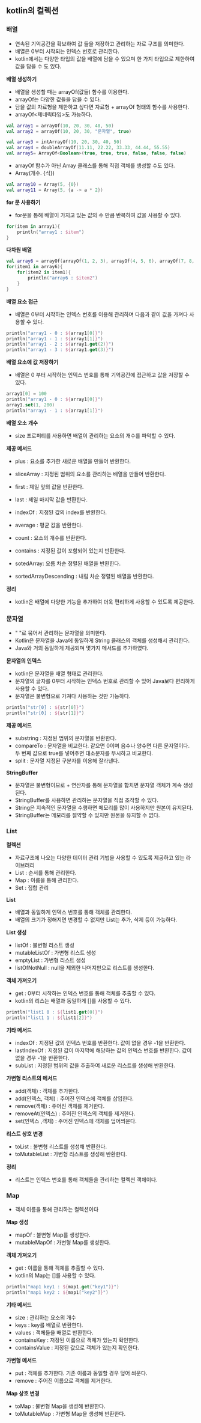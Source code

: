 ## kotlin의 컬렉션

### 배열
- 연속된 기억공간을 확보하여 값 들을 저장하고 관리하는 자료 구조를 의미한다.
- 배열은 0부터 시작되는 인덱스 번호로 관리한다.
- kotlin에서는 다양한 타입의 값을 배열에 담을 수 있으며 한 가지 타입으로 제한하여 값을 담을 수 도 있다.

**배열 생성하기**
- 배열을 생성할 때는 arrayOf(값들) 함수를 이용한다.
- arrayOf는 다양한 값들을 담을 수 있다.
- 담을 값의 자료형을 제한하고 싶다면 자료형 + arrayOf 형태의 함수를 사용한다.
- arrayOf<제네릭타입>도 가능하다.

```kotlin
val array1 = arrayOf(10, 20, 30, 40, 50)
val array2 = arrayOf(10, 20, 30, "문자열", true)

val array3 = intArrayOf(10, 20, 30, 40, 50)
val array4 = doubleArrayOf(11.11, 22.22, 33.33, 44.44, 55.55)
val array5= ArrayOf<Boolean>(true, true, true, false, false, false)
```

- arrayOf 함수가 아닌 Array 클래스를 통해 직접 객체를 생성할 수도 있다.
- Array(개수. {식})

```kotlin
val array10 = Array(5, {0})
val array11 = Array(5, {a -> a * 2})
```

**for 문 사용하기**
- for문을 통해 배열이 가지고 있는 값의 수 만큼 반복하여 값을 사용할 수 있다.
```kotlin
for(item in array1){
    println("array1 : $item")
}
```

**다차원 배열**
```kotlin
val array6 = arrayOf(arrayOf(1, 2, 3), arrayOf(4, 5, 6), arrayOf(7, 8, 9))
for(item1 in array6){
    for(item2 in item1){
        println("array6 : $item2")
    }
}
```

**배열 요소 접근**
- 배열은 0부터 시작하는 인덱스 번호를 이용해 관리하며 다음과 같이 값을 가져다 사용할 수 있다.
```kotlin
println("array1 - 0 : ${array1[0]}")
println("array1 - 1 : ${array1[1]}")
println("array1 - 2 : ${array1.get(2)}")
println("array1 - 3 : ${array1.get(3)}")
```

**배열 요소에 값 저장하기**
- 배열은 0 부터 시작하는 인덱스 번호를 통해 기억공간에 접근하고 값을 저장할 수 있다.
```kotlin
array1[0] = 100
println("array1 - 0 : ${array1[0]}")
array1.set(1, 200)
println("array1 - 1 : ${array1[1]}")
```

**배열 오소 개수**
- size 프로퍼티를 사용하면 배열이 관리하는 요소의 개수를 파악할 수 있다.

**제공 메서드**
- plus : 요소를 추가한 새로운 배열을 만들어 반환한다.
- sliceArray : 지정된 범위의 요소를 관리하는 배열을 만들어 반환한다.
- first : 제일 앞의 값을 반환한다.
- last : 제일 마지막 값을 반환한다.
- indexOf : 지정된 값의 index를 반환한다.
- average : 평균 값을 반환한다.

- count : 요소의 개수를 반환한다.
- contains : 지정된 값이 포함되어 있는지 반환한다.
- sotedArray: 오름 차순 정렬된 배열을 반환한다.
- sortedArrayDescending : 내림 차순 정렬된 배열을 반환한다.

**정리**
- kotlin은 배열에 다양한 기능을 추가하여 더욱 편리하게 사용할 수 있도록 제공한다.

### 문자열
- " "로 묶어서 관리하는 문자열을 의미한다.
- Kotlin은 문자열을 Java에 동일하게 String 클래스의 객체를 생성해서 관리한다.
- Java와 거의 동일하게 제공되며 몇가지 메서드를 추가하였다.

**문자열의 인덱스**
- kotlin은 문자열을 배열 형태로 관리한다.
- 문자열의 글자를 0부터 시작하는 인덱스 번호로 관리할 수 있어 Java보다 편리하게 사용할 수 있다.
- 문자열은 불변형으로 가져다 사용하는 것만 가능하다.
```kotlin
println("str[0] : ${str[0]}")
println("str[0] : ${str[1]}")
```

**제공 메서드**
- substring : 지정된 범위의 문자열을 반환한다.
- compareTo : 문자열을 비교한다. 같으면 0이며 음수나 양수면 다른 문자열이다. 두 번째 값으로 true를 넣어주면 대소문자를 무시하고 비교한다.
- split : 문자열 지정된 구분자를 이용해 잘라낸다.

**StringBuffer**
- 문자열은 불변형이므로 + 연산자를 통해 문자열을 합치면 문자열 객체가 계속 생성된다.
- StringBuffer를 사용하면 관리하는 문자열을 직접 조작할 수 있다.
- String은 지속적인 문자열을 수행하면 메모리를 많이 사용하지만 원본이 유지된다.
- StringBuffer는 메모리를 절약할 수 있지만 원본을 유지할 수 없다.

### List

**컬렉션**
- 자료구조에 나오는 다양한 데이터 관리 기법을 사용할 수 있도록 제공하고 있는 라이브러리
- List : 순서를 통해 관리한다.
- Map : 이름을 통해 관리한다.
- Set : 집합 관리

**List**
- 배열과 동일하게 인덱스 번호를 통해 객체를 관리한다.
- 배열의 크기가 정해지면 변경할 수 없지만 List는 추가, 삭제 등이 가능하다.

**List 생성**
- listOf : 불변형 리스트 생성
- mutableListOf : 가변형 리스트 생성
- emptyList : 가변형 리스트 생성
- listOfNotNull : null을 제외한 나머지만으로 리스트를 생성한다.

**객체 가져오기**
- get : 0부터 시작하는 인덱스 번호를 통해 객체를 추출할 수 있다.
- kotlin의 리스는 배열과 동일하게 []를 사용할 수 있다.
```kotlin
println("list1 0 : ${list1.get(0)}")
println("list1 1 : ${list1[2]}")
```

**기타 메서드**
- indexOf : 지정된 값의 인덱스 번호를 반환한다. 값이 없을 경우 -1을 반환한다.
- lastIndexOf : 지정된 값이 마지막에 해당하는 값의 인덱스 번호를 반환한다. 값이 없을 경우 -1을 반환한다.
- subList : 지정된 범위의 값을 추출하여 새로운 리스트를 생성해 반환한다.

**가변형 리스트의 메서드**
- add(객체) : 객체를 추가한다.
- add(인덱스, 객체) : 주어진 인덱스에 객체를 삽입한다.
- remove(객체) : 주어진 객체를 제거한다.
- removeAt(인덱스) : 주어진 인덱스의 객체를 제거한다.
- set(인덱스 ,객체) : 주어진 인덱스에 객체를 덮어씌운다.

**리스트 상호 변경**
- toList : 불변형 리스트를 생성해 반환한다.
- toMutableList : 가변형 리스트를 생성해 반환한다.

**정리**
- 리스트는 인덱스 번호를 통해 객체들을 관리하는 컬렉션 객체이다.

### Map 
- 객체 이름을 통해 관리하는 컬렉션이다

**Map 생성**
- mapOf : 불변형 Map를 생성한다.
- mutableMapOf : 가변형 Map를 생성한다.

**객체 가져오기**
- get : 이름을 통해 객체를 추출할 수 있다.
- kotlin의 Map는 []를 사용할 수 있다.
```kotlin
println("map1 key1 : ${map1.get("key1")}")
println("map1 key2 : ${map1["key2"]}")
```

**기타 메서드**
- size : 관리하는 요소의 개수
- keys : key를 배열로 반환한다.
- values : 객체들을 배열로 반환한다.
- containsKey : 저장된 이름으로 객체가 있는지 확인한다.
- containsValue : 지정된 값으로 객체가 있는지 확인한다.

**가변형 메서드**
- put : 객체를 추가한다. 기존 이름과 동일할 경우 덮어 씌운다.
- remove : 주어진 이름으로 객체를 제거한다.

**Map 상호 변경**
- toMap : 불변형 Map을 생성해 반환한다.
- toMutableMap : 가변형 Map을 생성해 반환한다.

